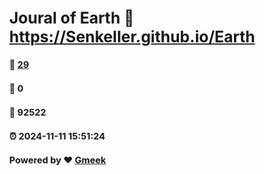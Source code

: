 # Joural of Earth :link: https://Senkeller.github.io/Earth 
### :page_facing_up: [29](https://Senkeller.github.io/Earth/tag.html) 
### :speech_balloon: 0 
### :hibiscus: 92522 
### :alarm_clock: 2024-11-11 15:51:24 
### Powered by :heart: [Gmeek](https://github.com/Meekdai/Gmeek)
